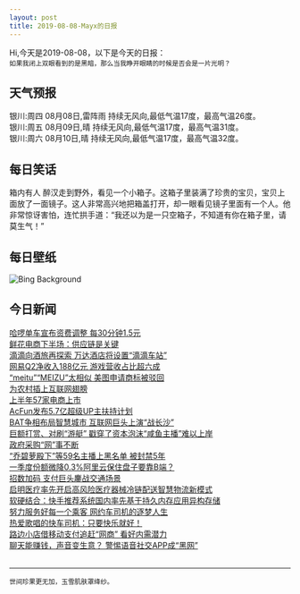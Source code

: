 ```yaml
---
layout: post
title: 2019-08-08-Mayx的日报
---
```


Hi,今天是2019-08-08，以下是今天的日报：<br><small>
如果我闭上双眼看到的是黑暗，那么当我睁开眼睛的时候是否会是一片光明？</small><!--more-->
## 天气预报
银川:周四 08月08日,雷阵雨 持续无风向,最低气温17度，最高气温26度。<br>银川:周五 08月09日,晴 持续无风向,最低气温17度，最高气温31度。<br>银川:周六 08月10日,晴 持续无风向,最低气温17度，最高气温32度。
## 每日笑话
箱内有人 醉汉走到野外，看见一个小箱子。这箱子里装满了珍贵的宝贝，宝贝上面放了一面镜子。这人非常高兴地把箱盖打开，却一眼看见镜子里面有一个人。他非常惊讶害怕，连忙拱手道：“我还以为是一只空箱子，不知道有你在箱子里，请莫生气！”
## 每日壁纸
![Bing Background](https://cn.bing.com/th?id=OHR.NubbleLight_EN-US4307721919_1920x1080.jpg&rf=LaDigue_1920x1080.jpg&pid=hp "Cape Neddick Light in York, Maine (© Haizhan Zheng/Getty Images)")
## 今日新闻

[哈啰单车宣布资费调整 每30分钟1.5元](http://it.people.com.cn/n1/2019/0808/c1009-31282586.html)   
[鲜花电商下半场：供应链是关键](http://it.people.com.cn/n1/2019/0808/c1009-31282630.html)   
[滴滴向酒旅再探索 万达酒店将设置“滴滴车站”](http://it.people.com.cn/n1/2019/0808/c1009-31282544.html)   
[网易Q2净收入188亿元 游戏营收占比超六成](http://it.people.com.cn/n1/2019/0808/c1009-31282740.html)   
[“meitu”“MEIZU”太相似 美图申请商标被驳回](http://it.people.com.cn/n1/2019/0808/c1009-31282878.html)   
[为农村插上互联网翅膀](http://it.people.com.cn/n1/2019/0808/c1009-31282687.html)   
[上半年57家电商上市](http://it.people.com.cn/n1/2019/0808/c1009-31282493.html)   
[AcFun发布5.7亿超级UP主扶持计划](http://it.people.com.cn/n1/2019/0807/c1009-31282020.html)   
[BAT争相布局智慧城市 互联网巨头上演“战长沙”](http://it.people.com.cn/n1/2019/0808/c1009-31282524.html)   
[巨额打赏、对刷“游艇” 戳穿了资本泡沫“咸鱼主播”难以上岸](http://it.people.com.cn/n1/2019/0808/c1009-31282858.html)   
[政府采购“网”事不断](http://it.people.com.cn/n1/2019/0808/c1009-31282833.html)   
[“乔碧萝殿下”等59名主播上黑名单 被封禁5年](http://it.people.com.cn/n1/2019/0808/c1009-31282830.html)   
[一季度份额微降0.3%阿里云保住盘子要靠B端？](http://it.people.com.cn/n1/2019/0808/c1009-31282471.html)   
[招数加码 支付巨头鏖战交通场景](http://it.people.com.cn/n1/2019/0808/c1009-31282408.html)   
[启明医疗率先开启高风险医疗器械冷链配送智慧物流新模式](http://it.people.com.cn/n1/2019/0807/c1009-31282070.html)   
[软硬结合：快手推荐系统国内率先基于持久内存应用异构存储](http://it.people.com.cn/n1/2019/0807/c1009-31282021.html)   
[努力服务好每一个乘客 网约车司机的逐梦人生](http://it.people.com.cn/n1/2019/0807/c1009-31281853.html)   
[热爱歌唱的快车司机：只要快乐就好！](http://it.people.com.cn/n1/2019/0807/c1009-31281595.html)   
[路边小店借移动支付追赶“网商” 看好内需潜力](http://it.people.com.cn/n1/2019/0807/c1009-31281516.html)   
[聊天能赚钱，声音变生意？ 警惕语音社交APP成“黑网”](http://it.people.com.cn/n1/2019/0807/c1009-31280028.html)   
<br />

***

<small>世间珍果更无加，玉雪肌肤罩绛纱。</small>

